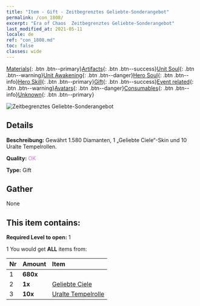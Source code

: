 ```yaml
---
title: "Item - Gift - Zeitbegrenztes Geliebte-Sonderangebot"
permalink: /con_1808/
excerpt: "Era of Chaos  Zeitbegrenztes Geliebte-Sonderangebot"
last_modified_at: 2021-05-11
locale: de
ref: "con_1808.md"
toc: false
classes: wide
---
```

 [Materials](/ItemsDE/){: .btn .btn--primary}[Artifacts](/ItemsDE/Artifacts/){: .btn .btn--success}[Unit Soul](/ItemsDE/UnitSoul/){: .btn .btn--warning}[Unit Awakening](/ItemsDE/UnitAwakening/){: .btn .btn--danger}[Hero Soul](/ItemsDE/HeroSoul/){: .btn .btn--info}[Hero Skill](/ItemsDE/HeroSkill/){: .btn .btn--primary}[Gift](/ItemsDE/Gift/){: .btn .btn--success}[Event related](/ItemsDE/Events/){: .btn .btn--warning}[Avatars](/ItemsDE/Avatars/){: .btn .btn--danger}[Consumables](/ItemsDE/Consumables/){: .btn .btn--info}[Unknown](/ItemsDE/Unknown/){: .btn .btn--primary}

 ![Zeitbegrenztes Geliebte-Sonderangebot](/images/t/i_907430.png)

## Details
 **Beschreibung:** Gewährt 1.580 Diamanten, 1 „Geliebte Ciele“-Skin und 10 Uralte Tempelrollen.

 **Quality:** <span style="color: #DA70D6">OK</span>

 **Type:** Gift

## Gather

  None

## This item contains:

 **Required Level to open:** 1

 1 You would get **ALL** items  from:

  | Nr | Amount |     Item    |
  |:---|:-------|:------------|
  | 1 |  **680x** | <i class="fas fa-gem"/> |  | 
  | 2 |  **1x** | [Geliebte Ciele](/ItemsDE/con_1061/) |  | 
  | 3 |  **10x** | [Uralte Tempelrolle](/ItemsDE/con_697/) |  | 

